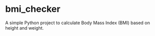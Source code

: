 # bmi_checker
A simple Python project to calculate Body Mass Index (BMI) based on height and weight.
